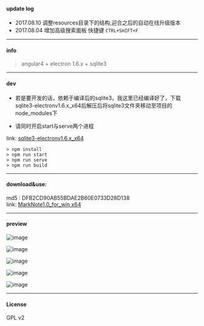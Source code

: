 #### update log ####
+ 2017.08.10 调整resources目录下的结构,迎合之后的自动在线升级版本
+ 2017.08.04 增加高级搜索面板 快捷键 `CTRL+SHIFT+F`

---

#### info ####  
> angular4 + electron 1.6.x + sqlite3  

---

#### dev #### 
+ 若是要开发的话，依赖于编译后的sqlite3，我这里已经编译好了，下载sqlite3-electronv1.6.x_x64后解压后将sqlite3文件夹移动至项目的node_modules下  

+ 请同时开启start与serve两个进程


link: [sqlite3-electronv1.6.x_x64][2]
     
    > npm install  
    > npm run start  
    > npm run serve  
    > npm run build  

---

#### download&use: ####    
md5 : DFB2CD90AB55BDAE2B60E0733D28D138  
link: [MarkNote1.0_for_win x64][1]

---  

#### preview ####
![image](http://down.wunao.net/1.jpg)  

![image](http://down.wunao.net/2.jpg) 
 
![image](http://down.wunao.net/3.jpg)  

![image](http://down.wunao.net/4.jpg)  

![image](http://down.wunao.net/5.jpg)

---

#### License ####

GPL v2

[1]:http://down.wunao.net/MarkNote1.0.zip  
[2]:http://down.wunao.net/sqlite3-electronv1.6.x_x64.zip  

